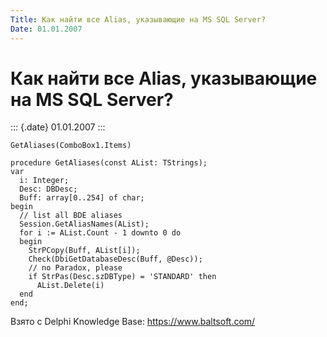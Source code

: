 ```yaml
---
Title: Как найти все Alias, указывающие на MS SQL Server?
Date: 01.01.2007
---
```



Как найти все Alias, указывающие на MS SQL Server?
===================================================

::: {.date}
01.01.2007
:::

    GetAliases(ComboBox1.Items)
     
    procedure GetAliases(const AList: TStrings);
    var
      i: Integer;
      Desc: DBDesc;
      Buff: array[0..254] of char;
    begin
      // list all BDE aliases
      Session.GetAliasNames(AList);
      for i := AList.Count - 1 downto 0 do
      begin
        StrPCopy(Buff, AList[i]);
        Check(DbiGetDatabaseDesc(Buff, @Desc));
        // no Paradox, please
        if StrPas(Desc.szDBType) = 'STANDARD' then
          AList.Delete(i)
      end
    end;

Взято с Delphi Knowledge Base: <https://www.baltsoft.com/>
